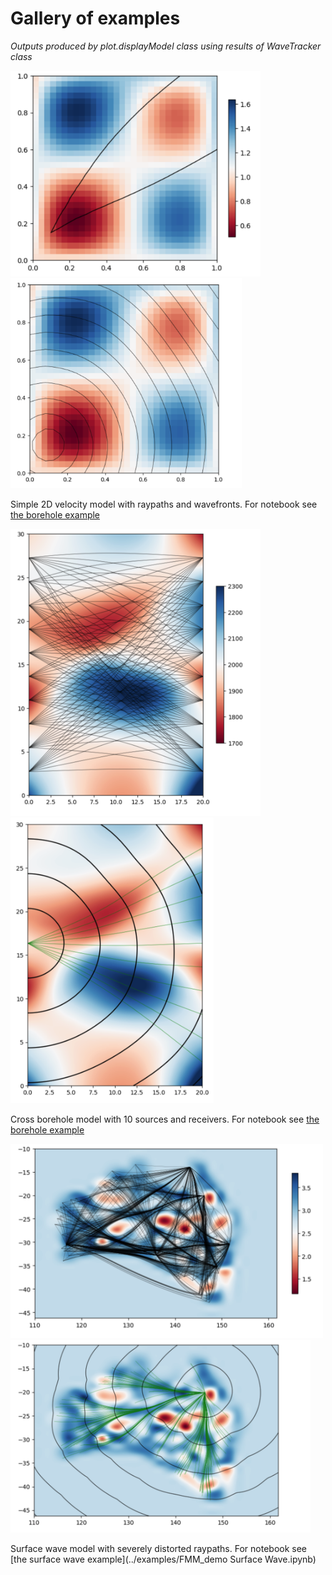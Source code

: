 # Gallery of examples



_Outputs produced by plot.displayModel class using results of WaveTracker class_

<img src="images/simple_raypaths.png" alt="raypaths" width="400"/> <img src="images/simple_wavefronts.png" alt="wavefronts" width="370"/>

Simple 2D velocity model with raypaths and wavefronts. For notebook see
[the borehole example](../examples/FMM_demo_borehole.ipynb)

<img src="images/borehole2_raypaths.png" alt="100 raypaths" width="400"/> <img src="images/borehole2_wavefronts.png" alt="wavefronts for a single source" width="325"/>

Cross borehole model with 10 sources and receivers. For notebook see
[the borehole example](../examples/FMM_demo_borehole.ipynb)


<img src="images/surfacewave_raypaths.png" alt="Distorted raypaths" width="500"/>
<img src="images/surfacewave_rays-wavefronts.png" alt="wavefronts for a single source" width="480"/>

Surface wave model with severely distorted raypaths. For notebook see
[the surface wave example](../examples/FMM_demo Surface Wave.ipynb)
